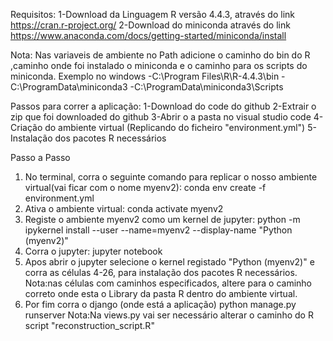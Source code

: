 Requisitos:
1-Download da Linguagem R versão 4.4.3, através do link https://cran.r-project.org/
2-Download do miniconda através do link https://www.anaconda.com/docs/getting-started/miniconda/install

Nota:
Nas variaveis de ambiente no Path adicione o caminho do bin do R ,caminho onde foi instalado o miniconda e o caminho para os scripts do miniconda. 
Exemplo no windows
-C:\Program Files\R\R-4.4.3\bin
-C:\ProgramData\miniconda3 
-C:\ProgramData\miniconda3\Scripts

Passos para correr a aplicação:
1-Download do code do github
2-Extrair o zip  que foi downloaded do github
3-Abrir o a pasta  no visual studio code
4-Criação do ambiente virtual (Replicando do ficheiro "environment.yml")
5-Instalação dos pacotes R necessários

Passo a Passo
  1. No terminal, corra o seguinte comando para replicar o nosso ambiente virtual(vai ficar com o nome myenv2):
  conda env create -f environment.yml
  2. Ativa o ambiente virtual:
  conda activate myenv2
  3. Registe o ambiente myenv2 como um kernel de jupyter:
  python -m ipykernel install --user --name=myenv2 --display-name "Python (myenv2)"
  4. Corra o jupyter:
  jupyter notebook
  5. Apos abrir o jupyter selecione o kernel registado "Python (myenv2)" e corra as células 4-26,   para instalação dos pacotes R necessários.
   Nota:nas células com caminhos especificados, altere para o caminho correto onde esta o Library da pasta R dentro do ambiente virtual.
  6. Por fim corra o django (onde está a aplicação)
     python manage.py runserver
     Nota:Na views.py vai ser necessário alterar o caminho do  R script "reconstruction_script.R"

  
  







